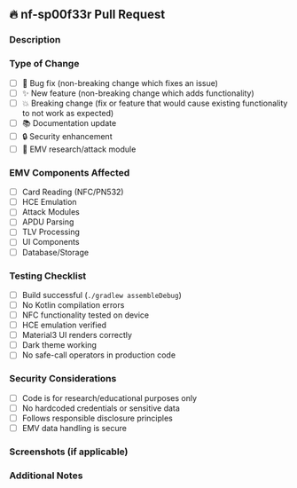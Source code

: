 ## 🔥 nf-sp00f33r Pull Request

### Description
<!-- Describe your changes in detail -->

### Type of Change
- [ ] 🐛 Bug fix (non-breaking change which fixes an issue)
- [ ] ✨ New feature (non-breaking change which adds functionality)
- [ ] 💥 Breaking change (fix or feature that would cause existing functionality to not work as expected)
- [ ] 📚 Documentation update
- [ ] 🔒 Security enhancement
- [ ] 🧪 EMV research/attack module

### EMV Components Affected
- [ ] Card Reading (NFC/PN532)
- [ ] HCE Emulation
- [ ] Attack Modules
- [ ] APDU Parsing
- [ ] TLV Processing
- [ ] UI Components
- [ ] Database/Storage

### Testing Checklist
- [ ] Build successful (`./gradlew assembleDebug`)
- [ ] No Kotlin compilation errors
- [ ] NFC functionality tested on device
- [ ] HCE emulation verified
- [ ] Material3 UI renders correctly
- [ ] Dark theme working
- [ ] No safe-call operators in production code

### Security Considerations
- [ ] Code is for research/educational purposes only
- [ ] No hardcoded credentials or sensitive data
- [ ] Follows responsible disclosure principles
- [ ] EMV data handling is secure

### Screenshots (if applicable)
<!-- Add screenshots of UI changes -->

### Additional Notes
<!-- Any additional information, breaking changes, dependencies, etc. -->
